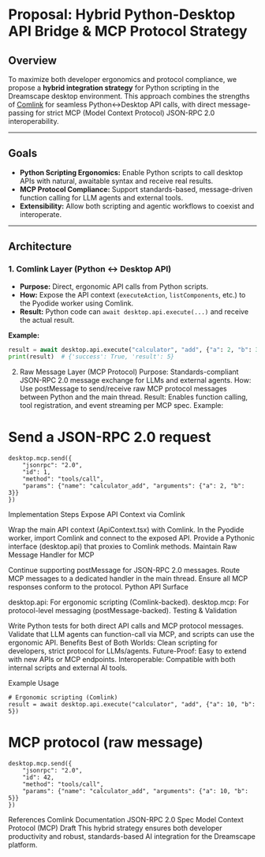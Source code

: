 # Proposal: Hybrid Python-Desktop API Bridge & MCP Protocol Strategy

## Overview

To maximize both developer ergonomics and protocol compliance, we propose a **hybrid integration strategy** for Python scripting in the Dreamscape desktop environment. This approach combines the strengths of [Comlink](https://github.com/GoogleChromeLabs/comlink) for seamless Python↔Desktop API calls, with direct message-passing for strict MCP (Model Context Protocol) JSON-RPC 2.0 interoperability.

---

## Goals

- **Python Scripting Ergonomics:** Enable Python scripts to call desktop APIs with natural, awaitable syntax and receive real results.
- **MCP Protocol Compliance:** Support standards-based, message-driven function calling for LLM agents and external tools.
- **Extensibility:** Allow both scripting and agentic workflows to coexist and interoperate.

---

## Architecture

### 1. **Comlink Layer (Python ↔ Desktop API)**
- **Purpose:** Direct, ergonomic API calls from Python scripts.
- **How:** Expose the API context (`executeAction`, `listComponents`, etc.) to the Pyodide worker using Comlink.
- **Result:** Python code can `await desktop.api.execute(...)` and receive the actual result.

**Example:**
```python
result = await desktop.api.execute("calculator", "add", {"a": 2, "b": 3})
print(result)  # {'success': True, 'result': 5}
```

2. Raw Message Layer (MCP Protocol)
Purpose: Standards-compliant JSON-RPC 2.0 message exchange for LLMs and external agents.
How: Use postMessage to send/receive raw MCP protocol messages between Python and the main thread.
Result: Enables function calling, tool registration, and event streaming per MCP spec.
Example:

# Send a JSON-RPC 2.0 request
```
desktop.mcp.send({
    "jsonrpc": "2.0",
    "id": 1,
    "method": "tools/call",
    "params": {"name": "calculator_add", "arguments": {"a": 2, "b": 3}}
})
```
Implementation Steps
Expose API Context via Comlink

Wrap the main API context (ApiContext.tsx) with Comlink.
In the Pyodide worker, import Comlink and connect to the exposed API.
Provide a Pythonic interface (desktop.api) that proxies to Comlink methods.
Maintain Raw Message Handler for MCP

Continue supporting postMessage for JSON-RPC 2.0 messages.
Route MCP messages to a dedicated handler in the main thread.
Ensure all MCP responses conform to the protocol.
Python API Surface

desktop.api: For ergonomic scripting (Comlink-backed).
desktop.mcp: For protocol-level messaging (postMessage-backed).
Testing & Validation

Write Python tests for both direct API calls and MCP protocol messages.
Validate that LLM agents can function-call via MCP, and scripts can use the ergonomic API.
Benefits
Best of Both Worlds: Clean scripting for developers, strict protocol for LLMs/agents.
Future-Proof: Easy to extend with new APIs or MCP endpoints.
Interoperable: Compatible with both internal scripts and external AI tools.

Example Usage
```
# Ergonomic scripting (Comlink)
result = await desktop.api.execute("calculator", "add", {"a": 10, "b": 5})
```

# MCP protocol (raw message)
```
desktop.mcp.send({
    "jsonrpc": "2.0",
    "id": 42,
    "method": "tools/call",
    "params": {"name": "calculator_add", "arguments": {"a": 10, "b": 5}}
})
```
References
Comlink Documentation
JSON-RPC 2.0 Spec
Model Context Protocol (MCP) Draft
This hybrid strategy ensures both developer productivity and robust, standards-based AI integration for the Dreamscape platform.